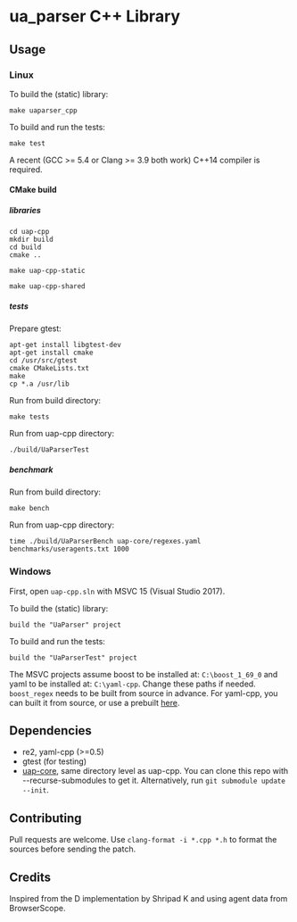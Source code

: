 ua_parser C++ Library
=====================

Usage
-----

### Linux

To build the (static) library:

    make uaparser_cpp

To build and run the tests:

    make test

A recent (GCC >= 5.4 or Clang >= 3.9 both work) C++14 compiler is required.

#### CMake build

##### libraries

    cd uap-cpp
    mkdir build
    cd build
    cmake ..
    
    make uap-cpp-static
    
    make uap-cpp-shared

##### tests
Prepare gtest:

    apt-get install libgtest-dev
    apt-get install cmake
    cd /usr/src/gtest
    cmake CMakeLists.txt
    make
    cp *.a /usr/lib

Run from build directory:

    make tests

Run from uap-cpp directory:

    ./build/UaParserTest

##### benchmark
Run from build directory:

    make bench

Run from uap-cpp directory:

    time ./build/UaParserBench uap-core/regexes.yaml benchmarks/useragents.txt 1000

### Windows

First, open ``uap-cpp.sln`` with MSVC 15 (Visual Studio 2017).

To build the (static) library:

    build the "UaParser" project

To build and run the tests:

    build the "UaParserTest" project

The MSVC projects assume boost to be installed at: ``C:\boost_1_69_0`` and yaml to be installed at: ``C:\yaml-cpp``. Change these paths if needed. ``boost_regex`` needs to be built from source in advance. For yaml-cpp, you can built it from source, or use a prebuilt [here](https://github.com/hsluoyz/yaml-cpp-prebuilt-win32).

Dependencies
------------

* re2, yaml-cpp (>=0.5)
* gtest (for testing)
* [uap-core](https://github.com/ua-parser/uap-core), same directory level as uap-cpp. You can clone this repo with --recurse-submodules to get it. Alternatively, run `git submodule update --init`.

Contributing
------------

Pull requests are welcome. Use `clang-format -i *.cpp *.h` to format the sources before sending the patch.

Credits
-------

Inspired from the D implementation by Shripad K and using agent data from BrowserScope.
